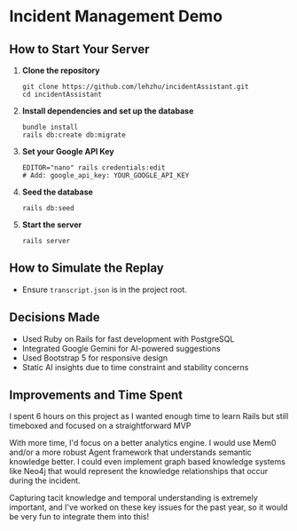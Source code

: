 # Incident Management Demo

## How to Start Your Server
1. **Clone the repository**
   ```
   git clone https://github.com/lehzhu/incidentAssistant.git
   cd incidentAssistant
   ```
2. **Install dependencies and set up the database**
   ```
   bundle install
   rails db:create db:migrate
   ```
3. **Set your Google API Key**
   ```
   EDITOR="nano" rails credentials:edit
   # Add: google_api_key: YOUR_GOOGLE_API_KEY
   ```  
4. **Seed the database**
   ```
   rails db:seed
   ```
5. **Start the server**
   ```
   rails server
   ```

## How to Simulate the Replay
- Ensure `transcript.json` is in the project root.

## Decisions Made
- Used Ruby on Rails for fast development with PostgreSQL
- Integrated Google Gemini for AI-powered suggestions
- Used Bootstrap 5 for responsive design
- Static AI insights due to time constraint and stability concerns

## Improvements and Time Spent
I spent 6 hours on this project as I wanted enough time to learn Rails but still timeboxed and focused on a straightforward MVP

With more time, I'd focus on a better analytics engine. I would use Mem0 and/or a more robust Agent framework that understands semantic knowledge better. I could even implement graph based knowledge systems like Neo4j that would represent the knowledge relationships that occur during the incident. 

Capturing tacit knowledge and temporal understanding is extremely important, and I've worked on these key issues for the past year, so it would be very fun to integrate them into this! 

